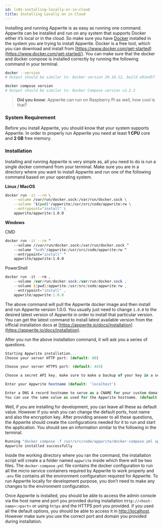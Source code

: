 ```yaml
---
id: ls01-installing-locally-or-in-cloud
title: Installing Locally on in Cloud
---
```


Installing and running Appwrite is as easy as running one command. Appwrite can be installed and run on any system that supports Docker either it’s local or in the cloud. So make sure you have [Docker](https://docker.com) installed in the system you are trying to install Appwrite. Docker is a free tool, which you can download and install from [https://www.docker.com/get-started](https://www.docker.com/get-started/). You can make sure that the docker and docker compose is installed correctly by running the following command in your terminal.

```bash
docker --version
# Output should be similar to: Docker version 20.10.12, build e91ed57

docker compose version
# Output should be similar to: Docker Compose version v2.2.3
```

> **Did you know**: Appwrite can run on Raspberry Pi as well, how cool is that?
> 

### System Requirement

Before you install Appwrite, you should know that your system supports Appwrite. In order to properly run Appwrite you need at least **1 CPU** core and **2 GB** free memory.

### Installation

Installing and running Appwrite is very simple as, all you need to do is run a single docker command from your terminal. Make sure you are in a directory where you want to install Appwrite and run one of the following command based on your operating system.

**Linux / MacOS**

```bash
docker run -it --rm \
    --volume /var/run/docker.sock:/var/run/docker.sock \
    --volume "$(pwd)"/appwrite:/usr/src/code/appwrite:rw \
    --entrypoint="install" \
    appwrite/appwrite:1.0.0
```

**Windows**

CMD

```bash
docker run -it --rm ^
    --volume //var/run/docker.sock:/var/run/docker.sock ^
    --volume "%cd%"/appwrite:/usr/src/code/appwrite:rw ^
    --entrypoint="install" ^
    appwrite/appwrite:1.0.0
```

PowerShell

```powershell
docker run -it --rm ,
    --volume /var/run/docker.sock:/var/run/docker.sock ,
    --volume ${pwd}/appwrite:/usr/src/code/appwrite:rw ,
    --entrypoint="install" ,
    appwrite/appwrite:1.0.0
```

The above command will pull the Appwrite docker image and then install and run Appwrite version 1.0.0. You usually just need to change `1.0.0` to the desired latest version of Appwrite in order to install that particular version. You can get the latest command to install latest available version from the official installation docs at [https://appwrite.io/docs/installation](https://appwrite.io/docs/installation).

After you run the above installation command, it will ask you a series of questions.

```jsx
Starting Appwrite installation...
Choose your server HTTP port: (default: 80)

Choose your server HTTPS port: (default: 443)

Choose a secret API key, make sure to make a backup of your key in a secure location (default: 'your-secret-key')

Enter your Appwrite hostname (default: 'localhost')

Enter a DNS A record hostname to serve as a CNAME for your custom domains.
You can use the same value as used for the Appwrite hostname. (default: 'localhost')
```

Well, if you are installing for development, you can leave all these as default value. However if you wish you can change the default ports, host name and also the encryption key. After providing answer to all these questions, the Appwrite should create the configurations needed for it to run and start the application. You should see an information similar to the following in the terminal.

```jsx
Running "docker compose -f /usr/src/code/appwrite/docker-compose.yml up -d --remove-orphans --renew-anon-volumes"
Appwrite installed successfully
```

Inside the working directory where you ran the command, the installation script will create a a folder named `appwrite` inside which there will be two files. The `docker-compose.yml` file contains the docker configuration to run all the micro service containers required by Appwrite to work properly and `.env` file contains all the environment configuration required for Appwrite. To run Appwrite locally for development purpose, you don’t need to make any changes to the environment configuration.

Once Appwrite is installed, you should be able to access the admin console via the host name and port you provided during installation `http://<host-name>:<port>` or using `https` and the HTTPS port you provided. if you used all the default options, you should be able to access it in [http://localhost](http://localhost). However make sure you use the correct port and domain you provided during installation.